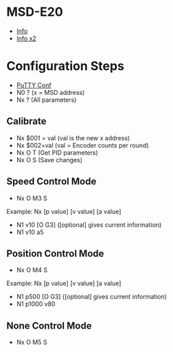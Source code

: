 # MSD-E20

* [Info](http://cc-smart.net/en/san-pham/msde20.html)
* [Info x2](https://makermotor.com/brushed-10-40v-20a-dc-motor-servo-control-driver-closed-loop-feedback/)

# Configuration Steps

* [PuTTY Conf](https://youtu.be/Y0_Qw1RHois?t=29)
* N0 ? (x = MSD address)
* Nx ? (All parameters)

## Calibrate
* Nx $001 = val (val is the new x address)
* Nx $002=val (val = Encoder counts per round)
* Nx O T (Get PID parameters)
* Nx O S (Save changes)

## Speed Control Mode

* Nx O M3 S

Example: Nx [p value] [v value] [a value] 
* N1 v10 [O G3] ([optional] gives current information)
* N1 v10 a5

## Position Control Mode

* Nx O M4 S

Example: Nx [p value] [v value] [a value] 
* N1 p500 [O G3] ([optional] gives current information)
* N1 p1000 v80 

## None Control Mode

* Nx O M5 S
